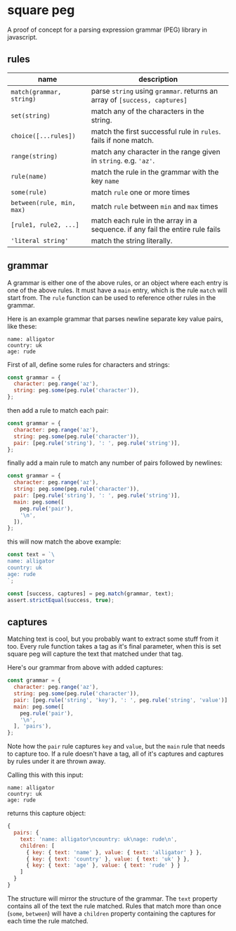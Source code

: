 # square peg

A proof of concept for a parsing expression grammar (PEG) library in javascript.

## rules

| name | description |
|------|-------------|
|`match(grammar, string)`|parse `string` using `grammar`. returns an array of `[success, captures]`|
|`set(string)`|match any of the characters in the string.|
|`choice([...rules])`|match the first successful rule in `rules`. fails if none match.|
|`range(string)`|match any character in the range given in `string`. e.g. `'az'`.|
|`rule(name)`|match the rule in the grammar with the key `name`|
|`some(rule)`|match `rule` one or more times|
|`between(rule, min, max)`| match `rule` between `min` and `max` times|
|`[rule1, rule2, ...]`|match each rule in the array in a sequence. if any fail the entire rule fails|
|`'literal string'`|match the string literally.|

## grammar

A grammar is either one of the above rules, or an object where each entry is one of the above rules. It must have a `main` entry, which is the rule `match` will start from. The `rule` function can be used to reference other rules in the grammar.

Here is an example grammar that parses newline separate key value pairs, like these:

```
name: alligator
country: uk
age: rude
```

First of all, define some rules for characters and strings:

```js
const grammar = {
  character: peg.range('az'),
  string: peg.some(peg.rule('character')),
};
```

then add a rule to match each pair:

```js
const grammar = {
  character: peg.range('az'),
  string: peg.some(peg.rule('character')),
  pair: [peg.rule('string'), ': ', peg.rule('string')],
};
```

finally add a main rule to match any number of pairs followed by newlines:

```js
const grammar = {
  character: peg.range('az'),
  string: peg.some(peg.rule('character')),
  pair: [peg.rule('string'), ': ', peg.rule('string')],
  main: peg.some([
    peg.rule('pair'),
    '\n',
  ]),
};
```

this will now match the above example:

```js
const text = `\
name: alligator
country: uk
age: rude
`;

const [success, captures] = peg.match(grammar, text);
assert.strictEqual(success, true);
```

## captures

Matching text is cool, but you probably want to extract some stuff from it too. Every rule function takes a tag as it's final parameter, when this is set square peg will capture the text that matched under that tag.

Here's our grammar from above with added captures:
```js
const grammar = {
  character: peg.range('az'),
  string: peg.some(peg.rule('character')),
  pair: [peg.rule('string', 'key'), ': ', peg.rule('string', 'value')],
  main: peg.some([
    peg.rule('pair'),
    '\n',
  ], 'pairs'),
};
```

Note how the `pair` rule captures `key` and `value`, but the `main` rule that needs to capture too. If a rule doesn't have a tag, all of it's captures and captures by rules under it are thrown away.

Calling this with this input:

```
name: alligator
country: uk
age: rude
```

returns this capture object:
```js
{
  pairs: {
    text: 'name: alligator\ncountry: uk\nage: rude\n',
    children: [
      { key: { text: 'name' }, value: { text: 'alligator' } },
      { key: { text: 'country' }, value: { text: 'uk' } },
      { key: { text: 'age' }, value: { text: 'rude' } }
    ]
  }
}
```

The structure will mirror the structure of the grammar. The `text` property contains all of the text the rule matched.  Rules that match more than once (`some`, `between`) will have a `children` property containing the captures for each time the rule matched.